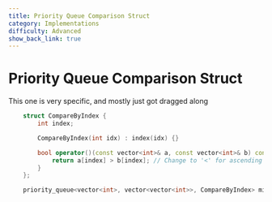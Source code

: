```yaml
---
title: Priority Queue Comparison Struct
category: Implementations
difficulty: Advanced
show_back_link: true
---
```


# Priority Queue Comparison Struct
This one is very specific, and mostly just got dragged along

```cpp
    struct CompareByIndex {
        int index;

        CompareByIndex(int idx) : index(idx) {}

        bool operator()(const vector<int>& a, const vector<int>& b) const {
            return a[index] > b[index]; // Change to '<' for ascending order
        }
    };

    priority_queue<vector<int>, vector<vector<int>>, CompareByIndex> minHeap(CompareByIndex(2));
```